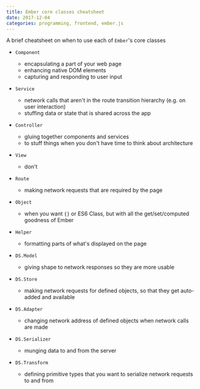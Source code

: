 ```yaml
---
title: Ember core classes cheatsheet
date: 2017-12-04
categories: programming, frontend, ember.js
---
```


A brief cheatsheet on when to use each of `Ember`'s core classes

- `Component`
  - encapsulating a part of your web page
  - enhancing native DOM elements
  - capturing and responding to user input
- `Service`
  - network calls that aren't in the route transition hierarchy (e.g. on user interaction)
  - stuffing data or state that is shared across the app
- `Controller`
  - gluing together components and services
  - to stuff things when you don't have time to think about architecture
- `View`
  - don't
- `Route`
  - making network requests that are required by the page
- `Object`
  - when you want `{}` or ES6 Class, but with all the get/set/computed goodness of Ember
- `Helper`
  - formatting parts of what's displayed on the page


- `DS.Model`
  - giving shape to network responses so they are more usable
- `DS.Store`
  - making network requests for defined objects, so that they get auto-added and available
- `DS.Adapter`
  - changing network address of defined objects when network calls are made
- `DS.Serializer`
  - munging data to and from the server
- `DS.Transform`
  - defining primitive types that you want to serialize network requests to and from
